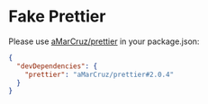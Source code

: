 # Fake Prettier

Please use [aMarCruz/prettier](https://github.com/aMarCruz/prettier) in your package.json:

```json
{
  "devDependencies": {
    "prettier": "aMarCruz/prettier#2.0.4"
  }
}
```
